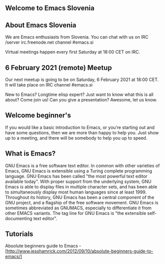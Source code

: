 ## Welcome to Emacs Slovenia

## About Emacs Slovenia
We are Emacs enthusiasts from Slovenia. You can chat with us on IRC /server irc.freenode.net channel #emacs.si

Virtual meetings happen every first Saturday at 18:00 CET on IRC.

## 6 February 2021 (remote) Meetup
Our next meetup is going to be on Saturday, 6 February 2021 at 18:00 CET. It will take place on IRC channel #emacs.si

New to Emacs? Longtime elisp expert? Just want to know what this is all about? Come join us! Can you give a presentation? Awesome, let us know.

## Welcome beginner's
If you would like a basic introduction to Emacs, or you’re starting out and have some questions, then we are more than happy to help you. Just show up to a meeting, and there will be somebody to help you up to speed.

## What is Emacs?
GNU Emacs is a free software text editor. In common with other varieties of Emacs, GNU Emacs is extensible using a Turing complete programming language. GNU Emacs has been called "the most powerful text editor available today". With proper support from the underlying system, GNU Emacs is able to display files in multiple character sets, and has been able to simultaneously display most human languages since at least 1999. Throughout its history, GNU Emacs has been a central component of the GNU project, and a flagship of the free software movement. GNU Emacs is sometimes abbreviated as GNUMACS, especially to differentiate it from other EMACS variants. The tag line for GNU Emacs is "the extensible self-documenting text editor".

## Tutorials
Absolute beginners guide to Emacs - [http://www.jesshamrick.com/2012/09/10/absolute-beginners-guide-to-emacs/]

